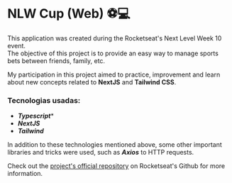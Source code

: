 # NLW Cup (Web) ⚽💻

This application was created during the Rocketseat's Next Level Week 10 event.<br>
The objective of this project is to provide an easy way to manage sports bets between friends, family, etc.

My participation in this project aimed to practice, improvement and learn about new concepts related to **NextJS** and **Tailwind CSS**.

### Tecnologias usadas: 
* **_Typescript_***
* **_NextJS_**
* **_Tailwind_**

In addition to these technologies mentioned above, some other important libraries and tricks were used, such as **_Axios_** to HTTP requests.

Check out the [project's official repository](https://github.com/rocketseat-education/nlw-copa-ignite) on Rocketseat's Github for more information.
